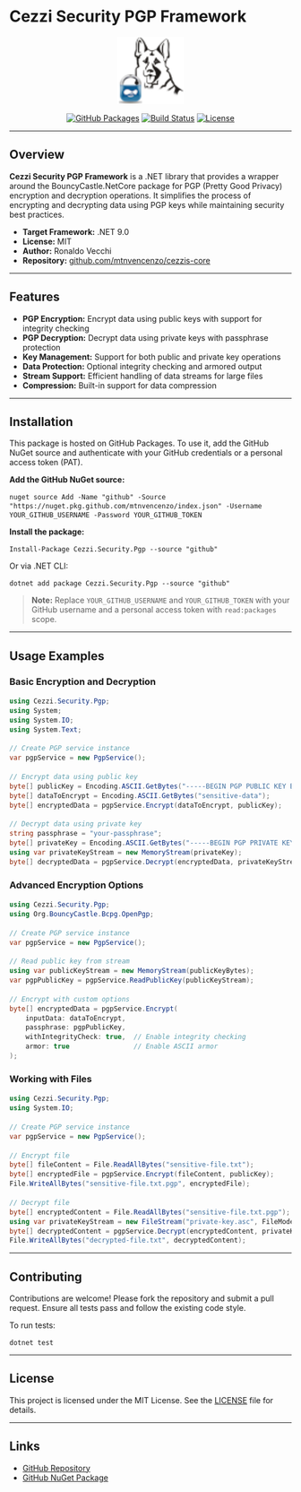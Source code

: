 # Cezzi Security PGP Framework

<p align="center">
  <img src="src/Cezzi.Security.Pgp/.pack/cezzi-security-pgp.png" alt="Cezzi Security PGP Logo" width="120" />
</p>

<p align="center">
  <a href="https://github.com/mtnvencenzo/cezzis-core/pkgs/nuget/Cezzi.Security.Pgp"><img src="https://img.shields.io/badge/GitHub%20Packages-Cezzi.Security.Pgp-blue?logo=github" alt="GitHub Packages"></a>
  <a href="https://github.com/mtnvencenzo/cezzis-core/actions/workflows/cezzi-security-pgp-cicd.yaml"><img src="https://github.com/mtnvencenzo/cezzis-core/actions/workflows/cezzi-security-pgp-cicd.yaml/badge.svg" alt="Build Status"></a>
  <a href="https://opensource.org/licenses/MIT"><img src="https://img.shields.io/badge/license-MIT-blue.svg" alt="License"></a>
</p>

---

## Overview

**Cezzi Security PGP Framework** is a .NET library that provides a wrapper around the BouncyCastle.NetCore package for PGP (Pretty Good Privacy) encryption and decryption operations. It simplifies the process of encrypting and decrypting data using PGP keys while maintaining security best practices.

- **Target Framework:** .NET 9.0
- **License:** MIT
- **Author:** Ronaldo Vecchi
- **Repository:** [github.com/mtnvencenzo/cezzis-core](https://github.com/mtnvencenzo/cezzis-core)

---

## Features

- **PGP Encryption:** Encrypt data using public keys with support for integrity checking
- **PGP Decryption:** Decrypt data using private keys with passphrase protection
- **Key Management:** Support for both public and private key operations
- **Data Protection:** Optional integrity checking and armored output
- **Stream Support:** Efficient handling of data streams for large files
- **Compression:** Built-in support for data compression

---

## Installation

This package is hosted on GitHub Packages. To use it, add the GitHub NuGet source and authenticate with your GitHub credentials or a personal access token (PAT).

**Add the GitHub NuGet source:**

```shell
nuget source Add -Name "github" -Source "https://nuget.pkg.github.com/mtnvencenzo/index.json" -Username YOUR_GITHUB_USERNAME -Password YOUR_GITHUB_TOKEN
```

**Install the package:**

```shell
Install-Package Cezzi.Security.Pgp --source "github"
```

Or via .NET CLI:

```shell
dotnet add package Cezzi.Security.Pgp --source "github"
```

> **Note:** Replace `YOUR_GITHUB_USERNAME` and `YOUR_GITHUB_TOKEN` with your GitHub username and a personal access token with `read:packages` scope.

---

## Usage Examples

### Basic Encryption and Decryption
```csharp
using Cezzi.Security.Pgp;
using System;
using System.IO;
using System.Text;

// Create PGP service instance
var pgpService = new PgpService();

// Encrypt data using public key
byte[] publicKey = Encoding.ASCII.GetBytes("-----BEGIN PGP PUBLIC KEY BLOCK-----\n...\n-----END PGP PUBLIC KEY BLOCK-----");
byte[] dataToEncrypt = Encoding.ASCII.GetBytes("sensitive-data");
byte[] encryptedData = pgpService.Encrypt(dataToEncrypt, publicKey);

// Decrypt data using private key
string passphrase = "your-passphrase";
byte[] privateKey = Encoding.ASCII.GetBytes("-----BEGIN PGP PRIVATE KEY BLOCK-----\n...\n-----END PGP PRIVATE KEY BLOCK-----");
using var privateKeyStream = new MemoryStream(privateKey);
byte[] decryptedData = pgpService.Decrypt(encryptedData, privateKeyStream, passphrase);
```

### Advanced Encryption Options
```csharp
using Cezzi.Security.Pgp;
using Org.BouncyCastle.Bcpg.OpenPgp;

// Create PGP service instance
var pgpService = new PgpService();

// Read public key from stream
using var publicKeyStream = new MemoryStream(publicKeyBytes);
var pgpPublicKey = pgpService.ReadPublicKey(publicKeyStream);

// Encrypt with custom options
byte[] encryptedData = pgpService.Encrypt(
    inputData: dataToEncrypt,
    passphrase: pgpPublicKey,
    withIntegrityCheck: true,  // Enable integrity checking
    armor: true                // Enable ASCII armor
);
```

### Working with Files
```csharp
using Cezzi.Security.Pgp;
using System.IO;

// Create PGP service instance
var pgpService = new PgpService();

// Encrypt file
byte[] fileContent = File.ReadAllBytes("sensitive-file.txt");
byte[] encryptedFile = pgpService.Encrypt(fileContent, publicKey);
File.WriteAllBytes("sensitive-file.txt.pgp", encryptedFile);

// Decrypt file
byte[] encryptedContent = File.ReadAllBytes("sensitive-file.txt.pgp");
using var privateKeyStream = new FileStream("private-key.asc", FileMode.Open);
byte[] decryptedContent = pgpService.Decrypt(encryptedContent, privateKeyStream, passphrase);
File.WriteAllBytes("decrypted-file.txt", decryptedContent);
```

---

## Contributing

Contributions are welcome! Please fork the repository and submit a pull request. Ensure all tests pass and follow the existing code style.

To run tests:
```shell
dotnet test
```

---

## License

This project is licensed under the MIT License. See the [LICENSE](../LICENSE) file for details.

---

## Links
- [GitHub Repository](https://github.com/mtnvencenzo/cezzis-core)
- [GitHub NuGet Package](https://github.com/mtnvencenzo/cezzis-core/pkgs/nuget/Cezzi.Security.Pgp) 